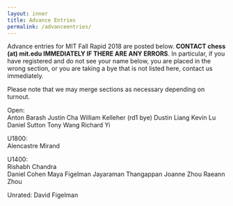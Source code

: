 ```yaml
---
layout: inner
title: Advance Entries
permalink: /advanceentries/
---
```


Advance entries for MIT Fall Rapid 2018 are posted below. **CONTACT chess (at) mit.edu IMMEDIATELY IF THERE ARE ANY ERRORS**. In particular, if you have registered and do not see your name below, you are placed in the wrong section, or you are taking a bye that is not listed here, contact us immediately.

Please note that we may merge sections as necessary depending on turnout.

Open:    
Anton Barash
Justin Cha
William Kelleher (rd1 bye)
Dustin Liang
Kevin Lu
Daniel Sutton
Tony Wang
Richard Yi

U1800:    
Alencastre Mirand

U1400:    
Rishabh Chandra    
Daniel Cohen
Maya Figelman
Jayaraman Thangappan
Joanne Zhou
Raeann Zhou

Unrated:
David Figelman
